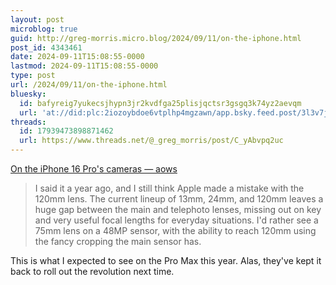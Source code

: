 ```yaml
---
layout: post
microblog: true
guid: http://greg-morris.micro.blog/2024/09/11/on-the-iphone.html
post_id: 4343461
date: 2024-09-11T15:08:55-0000
lastmod: 2024-09-11T15:08:55-0000
type: post
url: /2024/09/11/on-the-iphone.html
bluesky:
  id: bafyreig7yukecsjhypn3jr2kvdfga25plisjqctsr3gsgq3k74yz2aevqm
  url: 'at://did:plc:2iozoybdoe6vtplhp4mgzawn/app.bsky.feed.post/3l3v7jimcnn2u'
threads:
  id: 17939473898871462
  url: https://www.threads.net/@_greg_morris/post/C_yAbvpq2uc
---
```

 [On the iPhone 16 Pro's cameras — aows](https://aows.co/blog/2024/9/11/on-the-iphone-16-pros-cameras)

> I said it a year ago, and I still think Apple made a mistake with the 120mm lens. The current lineup of 13mm, 24mm, and 120mm leaves a huge gap between the main and telephoto lenses, missing out on key and very useful focal lengths for everyday situations. I'd rather see a 75mm lens on a 48MP sensor, with the ability to reach 120mm using the fancy cropping the main sensor has.

This is what I expected to see on the Pro Max this year. Alas, they've kept it back to roll out the revolution next time. 
